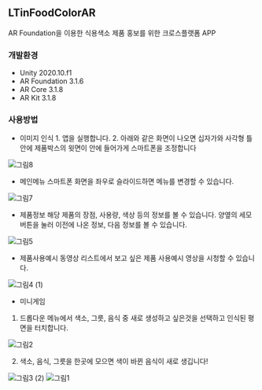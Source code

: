 ## LTinFoodColorAR
 AR Foundation을 이용한 식용색소 제품 홍보를 위한 크로스플랫폼 APP
 ### 개발환경
  * Unity 2020.10.f1
  * AR Foundation 3.1.6
  * AR Core 3.1.8
  * AR Kit 3.1.8
 ### 사용방법
   * 이미지 인식
    1. 앱을 실행합니다.
    2. 아래와 같은 화면이 나오면 십자가와 사각형 틀 안에 제품박스의 윗면이 안에 들어가게 스마트폰을 조정합니다
   
   ![그림8](https://user-images.githubusercontent.com/54172578/134366039-fa05872f-dc7d-4de6-a443-b083aec8ab45.png) 
   * 메인메뉴
    스마트폰 화면을 좌우로 슬라이드하면 메뉴를 변경할 수 있습니다.
   
   ![그림7](https://user-images.githubusercontent.com/54172578/134366036-9cbc2a38-3eb0-4533-bd2f-81ace22014ca.png)
    
   * 제품정보
    해당 제품의 장점, 사용량, 색상 등의 정보를 볼 수 있습니다.
    양옆의 세모버튼을 눌러 이전에 나온 정보, 다음 정보를 볼 수 있습니다.
   
   ![그림5](https://user-images.githubusercontent.com/54172578/134366030-e39b8a10-5ccc-4e44-809c-339fe3ea223a.png)
   * 제품사용예시
    동영상 리스트에서 보고 싶은 제품 사용예시 영상을 시청할 수 있습니다.
   
   ![그림4 (1)](https://user-images.githubusercontent.com/54172578/134367135-dbef5602-ad9e-4d42-ba34-2d0b349b5f0c.png)
   * 미니게임
   
   1. 드롭다운 메뉴에서 색소, 그릇, 음식 중 새로 생성하고 싶은것을 선택하고 인식된 평면을 터치합니다.
    
   ![그림2](https://user-images.githubusercontent.com/54172578/134366019-98ff44de-17d4-408c-88fe-fdd2f8e88711.png)
   
   2. 색소, 음식, 그릇을 한곳에 모으면 색이 바뀐 음식이 새로 생깁니다!
   
   ![그림3 (2)](https://user-images.githubusercontent.com/54172578/134367409-ab9c4590-16ce-44a0-a77f-1a052100513e.png)
   ![그림1](https://user-images.githubusercontent.com/54172578/134365360-e70376b2-62bc-4b23-b8d6-d5c81a1eef0f.png)
    
 
 
